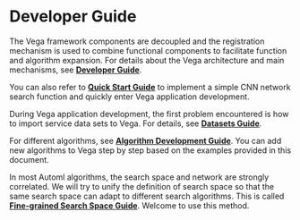 # Developer Guide

The Vega framework components are decoupled and the registration mechanism is used to combine functional components to facilitate function and algorithm expansion. For details about the Vega architecture and main mechanisms, see **[Developer Guide](./developer_guide.md)**.

You can also refer to **[Quick Start Guide](./quick_start.md)** to implement a simple CNN network search function and quickly enter Vega application development.

During Vega application development, the first problem encountered is how to import service data sets to Vega. For details, see **[Datasets Guide](./datasets.md)**.

For different algorithms, see **[Algorithm Development Guide](./new_algorithm.md)**. You can add new algorithms to Vega step by step based on the examples provided in this document.

In most Automl algorithms, the search space and network are strongly correlated. We will try to unify the definition of search space so that the same search space can adapt to different search algorithms. This is called **[Fine-grained Search Space Guide](./fine_grained_space.md)**. Welcome to use this method.
